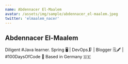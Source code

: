 ```yaml
---
name: Abdennacer El-Maalem
avatar: /assets/img/sample/abdennacer_el-maalem.jpeg
twitter: 'elmaalem_nacer'
---
```


## Abdennacer El-Maalem

Diligent #Java learner. Spring 🖥 | DevOps🗜 | Blogger 🗒🖋 | #100DaysOfCode 💉 Based in Germany 🇩🇪
